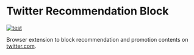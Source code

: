 # Twitter Recommendation Block

[![test](https://github.com/r7kamura/twitter-recommendation-block/actions/workflows/test.yml/badge.svg)](https://github.com/r7kamura/twitter-recommendation-block/actions/workflows/test.yml)

Browser extension to block recommendation and promotion contents on [twitter.com](https://twitter.com/).
